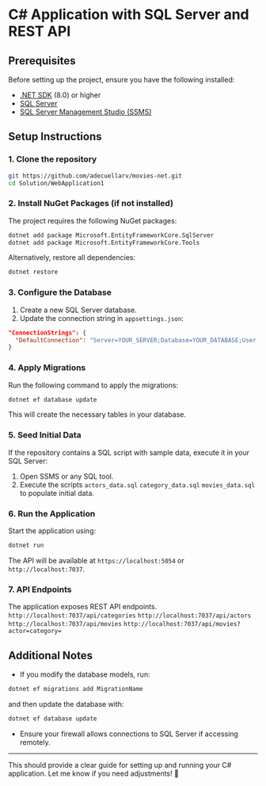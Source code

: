 # C# Application with SQL Server and REST API

## Prerequisites

Before setting up the project, ensure you have the following installed:

- [.NET SDK](https://dotnet.microsoft.com/download) (8.0) or higher
- [SQL Server](https://www.microsoft.com/en-us/sql-server/sql-server-downloads)
- [SQL Server Management Studio (SSMS)](https://learn.microsoft.com/en-us/sql/ssms/download-sql-server-management-studio-ssms)

## Setup Instructions

### 1. Clone the repository
```sh
git https://github.com/adecuellarv/movies-net.git
cd Solution/WebApplication1
```

### 2. Install NuGet Packages (if not installed)
The project requires the following NuGet packages:
```sh
dotnet add package Microsoft.EntityFrameworkCore.SqlServer
dotnet add package Microsoft.EntityFrameworkCore.Tools
```

Alternatively, restore all dependencies:
```sh
dotnet restore
```

### 3. Configure the Database
1. Create a new SQL Server database.
2. Update the connection string in `appsettings.json`:
```json
"ConnectionStrings": {
  "DefaultConnection": "Server=YOUR_SERVER;Database=YOUR_DATABASE;User Id=YOUR_USER;Password=YOUR_PASSWORD;"
}
```

### 4. Apply Migrations
Run the following command to apply the migrations:
```sh
dotnet ef database update
```
This will create the necessary tables in your database.

### 5. Seed Initial Data
If the repository contains a SQL script with sample data, execute it in your SQL Server:
1. Open SSMS or any SQL tool.
2. Execute the scripts `actors_data.sql` `category_data.sql` `movies_data.sql` to populate initial data.

### 6. Run the Application
Start the application using:
```sh
dotnet run
```
The API will be available at `https://localhost:5054` or `http://localhost:7037`.

### 7. API Endpoints
The application exposes REST API endpoints.
`http://localhost:7037/api/categories`
`http://localhost:7037/api/actors`
`http://localhost:7037/api/movies`
`http://localhost:7037/api/movies?actor=category=`


## Additional Notes
- If you modify the database models, run:
```sh
dotnet ef migrations add MigrationName
```
and then update the database with:
```sh
dotnet ef database update
```
- Ensure your firewall allows connections to SQL Server if accessing remotely.

---
This should provide a clear guide for setting up and running your C# application. Let me know if you need adjustments! 🚀

